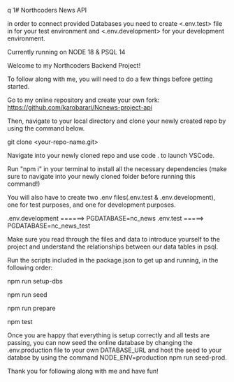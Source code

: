 q  1# Northcoders News API



in order to connect provided Databases you need to create <.env.test> file in for your test environment and <.env.development> for your development environment.

Currently running on NODE 18 & PSQL 14

Welcome to my Northcoders Backend Project!

To follow along with me, you will need to do a few things before getting started.

Go to my online repository and create your own fork: https://github.com/karobarari/Ncnews-project-api

Then, navigate to your local directory and clone your newly created repo by using the command below.

git clone <your-repo-name.git>

Navigate into your newly cloned repo and use code . to launch VSCode.

Run "npm i" in your terminal to install all the necessary dependencies (make sure to navigate into your newly cloned folder before running this command!)

You will also have to create two .env files(.env.test & .env.development), one for test purposes, and one for development purposes.

.env.development ======> PGDATABASE=nc_news
.env.test =====> PGDATABASE=nc_news_test

Make sure you read through the files and data to introduce yourself to the project and understand the relationships between our data tables in psql.

Run the scripts included in the package.json to get up and running, in the following order:

npm run setup-dbs

npm run seed

npm run prepare

npm test

Once you are happy that everything is setup correctly and all tests are passing, you can now seed the online database by changing the .env.production file to your own DATABASE_URL and host the seed to your databse by using the command NODE_ENV=production npm run seed-prod.

Thank you for following along with me and have fun!
